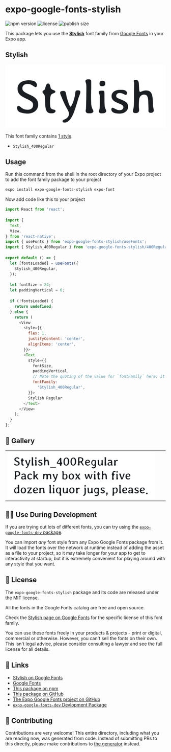 # expo-google-fonts-stylish

![npm version](https://flat.badgen.net/npm/v/expo-google-fonts-stylish)
![license](https://flat.badgen.net/github/license/expo/google-fonts)
![publish size](https://flat.badgen.net/packagephobia/install/expo-google-fonts-stylish)

This package lets you use the [**Stylish**](https://fonts.google.com/specimen/Stylish) font family from [Google Fonts](https://fonts.google.com/) in your Expo app.

## Stylish

![Stylish](./font-family.png)

This font family contains [1 style](#-gallery).

- `Stylish_400Regular`

## Usage

Run this command from the shell in the root directory of your Expo project to add the font family package to your project
```sh
expo install expo-google-fonts-stylish expo-font
```

Now add code like this to your project
```js
import React from 'react';

import {
  Text,
  View,
} from 'react-native';
import { useFonts } from 'expo-google-fonts-stylish/useFonts';
import { Stylish_400Regular } from 'expo-google-fonts-stylish/400Regular';

export default () => {
  let [fontsLoaded] = useFonts({
    Stylish_400Regular,
  });

  let fontSize = 24;
  let paddingVertical = 6;

  if (!fontsLoaded) {
    return undefined;
  } else {
    return (
      <View
        style={{
          flex: 1,
          justifyContent: 'center',
          alignItems: 'center',
        }}>
        <Text
          style={{
            fontSize,
            paddingVertical,
            // Note the quoting of the value for `fontFamily` here; it expects a string!
            fontFamily:
              'Stylish_400Regular',
          }}>
          Stylish Regular
        </Text>
      </View>
    );
  }
};

```

## 🔡 Gallery


||||
|-|-|-|
|![Stylish_400Regular](.//400Regular/Stylish_400Regular.ttf.png)||||


## 👩‍💻 Use During Development

If you are trying out lots of different fonts, you can try using the [`expo-google-fonts-dev` package](https://github.com/freeboub/google-fonts/tree/master/font-packages/dev#readme).

You can import *any* font style from any Expo Google Fonts package from it. It will load the fonts
over the network at runtime instead of adding the asset as a file to your project, so it may take longer
for your app to get to interactivity at startup, but it is extremely convenient
for playing around with any style that you want.

## 📖 License

The `expo-google-fonts-stylish` package and its code are released under the MIT license.

All the fonts in the Google Fonts catalog are free and open source.

Check the [Stylish page on Google Fonts](https://fonts.google.com/specimen/Stylish) for the specific license of this font family.

You can use these fonts freely in your products & projects - print or digital, commercial or otherwise. However, you can't sell the fonts on their own. This isn't legal advice, please consider consulting a lawyer and see the full license for all details.

## 🔗 Links

- [Stylish on Google Fonts](https://fonts.google.com/specimen/Stylish)
- [Google Fonts](https://fonts.google.com/)
- [This package on npm](https://www.npmjs.com/package/expo-google-fonts-stylish)
- [This package on GitHub](https://github.com/freeboub/google-fonts/tree/master/font-packages/stylish)
- [The Expo Google Fonts project on GitHub](https://github.com/freeboub/google-fonts)
- [`expo-google-fonts-dev` Devlopment Package](https://github.com/freeboub/google-fonts/tree/master/font-packages/dev)

## 🤝 Contributing

Contributions are very welcome! This entire directory, including what you are reading now, was generated from code. Instead of submitting PRs to this directly, please make contributions to [the generator](https://github.com/freeboub/google-fonts/tree/master/packages/generator) instead.
